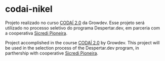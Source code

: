 # codai-nikel

Projeto realizado no curso [CODAÍ 2.0](https://plataforma.growdev.com.br/curso/codai) da Growdev. 
Esse projeto será utilizado no processo seletivo do programa Despertar.dev, em parceria com a cooperativa [Sicredi Pioneira](https://sicredipioneira.com.br/).

Project accomplished in the course [CODAÍ 2.0](https://plataforma.growdev.com.br/curso/codai) by Growdev.
This project will be used in the selection process of the Despertar.dev program, in parthership with cooperative [Sicredi Pioneira](https://sicredipioneira.com.br/).
